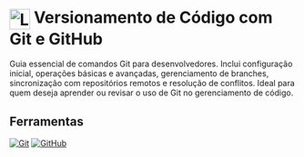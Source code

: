 <h1>
    <a href="https://git-scm.com/"><img align="center" alt="Logo git" width="36px" src="https://git-scm.com/images/logos/downloads/Git-Icon-1788C.svg"></a>
    <span> Versionamento de Código com Git e GitHub</span>
</h1>


<p aling="justify" >Guia essencial de comandos Git para desenvolvedores. Inclui configuração inicial, operações básicas e avançadas, gerenciamento de branches, sincronização com repositórios remotos e resolução de conflitos. Ideal para quem deseja aprender ou revisar o uso de Git no gerenciamento de código.</p>

## Ferramentas
[![Git](https://img.shields.io/badge/Git-000?style=for-the-badge&logo=git&logoColor=E94D5F)](https://git-scm.com/doc) 
[![GitHub](https://img.shields.io/badge/GitHub-000?style=for-the-badge&logo=github&logoColor=30A3DC)](https://docs.github.com/)
<br>

